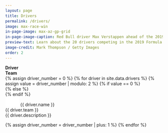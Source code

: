 ```yaml
---
layout: page
title: Drivers
permalink: /drivers/
image: max-race-win
in-page-image: max-az-gp-grid
in-page-image-caption: Red Bull driver Max Verstappen ahead of the 2019 Azerbaijan Grand Prix
preview-text: Learn about the 20 drivers competing in the 2019 Formula 1 championship including Lewis Hamilton, the defending World Drivers' Champion, who is looking to win his 6th championship this year.
image-credit: Mark Thompson / Getty Images
order: 2
---
```


<div class="container">
  <div class="row align-middle">
    <div class="col-4">
      <strong>Driver</strong>
    </div>
    <div class="col">
      <strong>Team</strong>
    </div>
  </div>
  {% assign driver_number = 0 %}
  {% for driver in site.data.drivers %}
    {% assign value = driver_number | modulo: 2 %}
    {% if value == 0 %}
      <div class="row align-middle border-top py-1 mt-1">
    {% else %}
      <div class="row align-middle pb-1">
    {% endif %}
      <div class="col-6 col-sm-4">
         <img src="/assets/images/flag_placeholder.png" class="flag flag-{{ driver.country-code }}" /> <span class="pl-1">{{ driver.name }}</span>
      </div>
      <div class="col-6 col-sm-2">
        {{ driver.team }}
      </div>
      <div class="col-12 col-sm px-3 pb-1 small">
          {{ driver.description }}
      </div>
    </div>

  {% assign driver_number = driver_number | plus: 1 %}
  {% endfor %}
</div>
